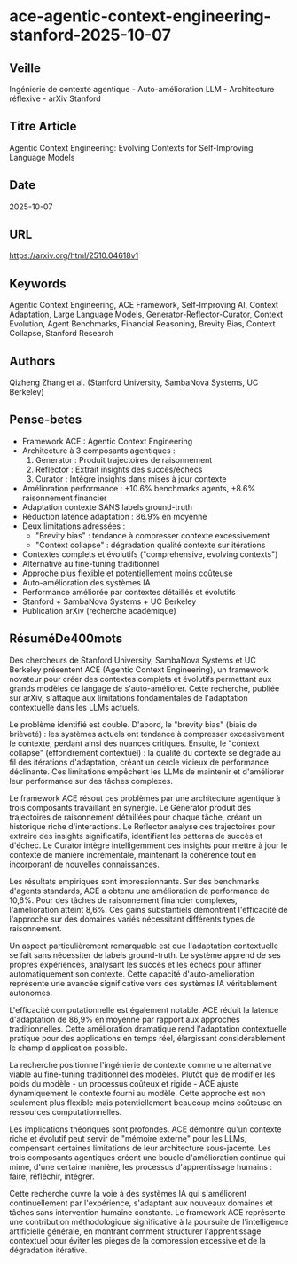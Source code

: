 # ace-agentic-context-engineering-stanford-2025-10-07
## Veille
Ingénierie de contexte agentique - Auto-amélioration LLM - Architecture réflexive - arXiv Stanford
## Titre Article
Agentic Context Engineering: Evolving Contexts for Self-Improving Language Models
## Date
2025-10-07
## URL
https://arxiv.org/html/2510.04618v1
## Keywords
Agentic Context Engineering, ACE Framework, Self-Improving AI, Context Adaptation, Large Language Models, Generator-Reflector-Curator, Context Evolution, Agent Benchmarks, Financial Reasoning, Brevity Bias, Context Collapse, Stanford Research
## Authors
Qizheng Zhang et al. (Stanford University, SambaNova Systems, UC Berkeley)
## Pense-betes
- Framework ACE : Agentic Context Engineering
- Architecture à 3 composants agentiques :
  1. Generator : Produit trajectoires de raisonnement
  2. Reflector : Extrait insights des succès/échecs
  3. Curator : Intègre insights dans mises à jour contexte
- Amélioration performance : +10.6% benchmarks agents, +8.6% raisonnement financier
- Adaptation contexte SANS labels ground-truth
- Réduction latence adaptation : 86.9% en moyenne
- Deux limitations adressées :
  * "Brevity bias" : tendance à compresser contexte excessivement
  * "Context collapse" : dégradation qualité contexte sur itérations
- Contextes complets et évolutifs ("comprehensive, evolving contexts")
- Alternative au fine-tuning traditionnel
- Approche plus flexible et potentiellement moins coûteuse
- Auto-amélioration des systèmes IA
- Performance améliorée par contextes détaillés et évolutifs
- Stanford + SambaNova Systems + UC Berkeley
- Publication arXiv (recherche académique)
## RésuméDe400mots
Des chercheurs de Stanford University, SambaNova Systems et UC Berkeley présentent ACE (Agentic Context Engineering), un framework novateur pour créer des contextes complets et évolutifs permettant aux grands modèles de langage de s'auto-améliorer. Cette recherche, publiée sur arXiv, s'attaque aux limitations fondamentales de l'adaptation contextuelle dans les LLMs actuels.

Le problème identifié est double. D'abord, le "brevity bias" (biais de brièveté) : les systèmes actuels ont tendance à compresser excessivement le contexte, perdant ainsi des nuances critiques. Ensuite, le "context collapse" (effondrement contextuel) : la qualité du contexte se dégrade au fil des itérations d'adaptation, créant un cercle vicieux de performance déclinante. Ces limitations empêchent les LLMs de maintenir et d'améliorer leur performance sur des tâches complexes.

Le framework ACE résout ces problèmes par une architecture agentique à trois composants travaillant en synergie. Le Generator produit des trajectoires de raisonnement détaillées pour chaque tâche, créant un historique riche d'interactions. Le Reflector analyse ces trajectoires pour extraire des insights significatifs, identifiant les patterns de succès et d'échec. Le Curator intègre intelligemment ces insights pour mettre à jour le contexte de manière incrémentale, maintenant la cohérence tout en incorporant de nouvelles connaissances.

Les résultats empiriques sont impressionnants. Sur des benchmarks d'agents standards, ACE a obtenu une amélioration de performance de 10,6%. Pour des tâches de raisonnement financier complexes, l'amélioration atteint 8,6%. Ces gains substantiels démontrent l'efficacité de l'approche sur des domaines variés nécessitant différents types de raisonnement.

Un aspect particulièrement remarquable est que l'adaptation contextuelle se fait sans nécessiter de labels ground-truth. Le système apprend de ses propres expériences, analysant les succès et les échecs pour affiner automatiquement son contexte. Cette capacité d'auto-amélioration représente une avancée significative vers des systèmes IA véritablement autonomes.

L'efficacité computationnelle est également notable. ACE réduit la latence d'adaptation de 86,9% en moyenne par rapport aux approches traditionnelles. Cette amélioration dramatique rend l'adaptation contextuelle pratique pour des applications en temps réel, élargissant considérablement le champ d'application possible.

La recherche positionne l'ingénierie de contexte comme une alternative viable au fine-tuning traditionnel des modèles. Plutôt que de modifier les poids du modèle - un processus coûteux et rigide - ACE ajuste dynamiquement le contexte fourni au modèle. Cette approche est non seulement plus flexible mais potentiellement beaucoup moins coûteuse en ressources computationnelles.

Les implications théoriques sont profondes. ACE démontre qu'un contexte riche et évolutif peut servir de "mémoire externe" pour les LLMs, compensant certaines limitations de leur architecture sous-jacente. Les trois composants agentiques créent une boucle d'amélioration continue qui mime, d'une certaine manière, les processus d'apprentissage humains : faire, réfléchir, intégrer.

Cette recherche ouvre la voie à des systèmes IA qui s'améliorent continuellement par l'expérience, s'adaptant aux nouveaux domaines et tâches sans intervention humaine constante. Le framework ACE représente une contribution méthodologique significative à la poursuite de l'intelligence artificielle générale, en montrant comment structurer l'apprentissage contextuel pour éviter les pièges de la compression excessive et de la dégradation itérative.
